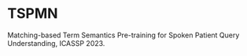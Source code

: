 # TSPMN
Matching-based Term Semantics Pre-training for Spoken Patient Query Understanding, ICASSP 2023.
